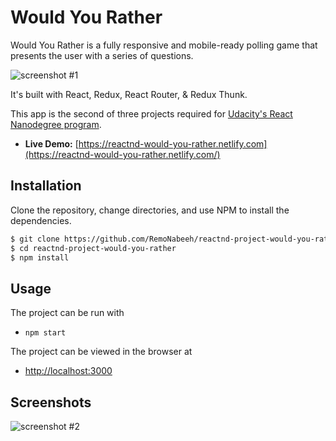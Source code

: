 # Would You Rather

Would You Rather is a fully responsive and mobile-ready polling game that presents the user with a series of questions.

![screenshot #1](puplic/images/screenshot1.jpg)

It's built with React, Redux, React Router, & Redux Thunk.

This app is the second of three projects required for [Udacity's React Nanodegree program](https://www.udacity.com/course/react-nanodegree--nd019).

- **Live Demo:** [https://reactnd-would-you-rather.netlify.com](https://reactnd-would-you-rather.netlify.com/)

## Installation

Clone the repository, change directories, and use NPM to install the dependencies.

```bash
$ git clone https://github.com/RemoNabeeh/reactnd-project-would-you-rather.git
$ cd reactnd-project-would-you-rather
$ npm install
```

## Usage

The project can be run with

- `npm start`

The project can be viewed in the browser at

- [http://localhost:3000](http://localhost:3000)

## Screenshots

![screenshot #2](puplic/images/screenshot2.jpg)
